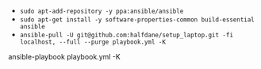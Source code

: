 - `sudo apt-add-repository -y ppa:ansible/ansible`
- `sudo apt-get install -y software-properties-common build-essential ansible`
- `ansible-pull -U git@github.com:halfdane/setup_laptop.git -fi localhost, --full --purge playbook.yml -K`

ansible-playbook playbook.yml -K

